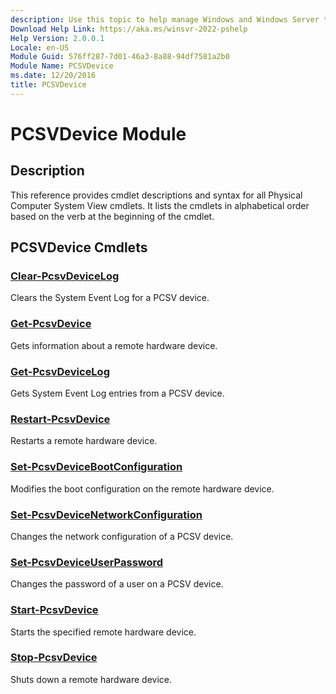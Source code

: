 ```yaml
---
description: Use this topic to help manage Windows and Windows Server technologies with Windows PowerShell.
Download Help Link: https://aka.ms/winsvr-2022-pshelp
Help Version: 2.0.0.1
Locale: en-US
Module Guid: 576ff287-7d01-46a3-8a88-94df7581a2b0
Module Name: PCSVDevice
ms.date: 12/20/2016
title: PCSVDevice
---
```


# PCSVDevice Module
## Description
This reference provides cmdlet descriptions and syntax for all Physical Computer System View cmdlets. It lists the cmdlets in alphabetical order based on the verb at the beginning of the cmdlet.

## PCSVDevice Cmdlets
### [Clear-PcsvDeviceLog](./Clear-PcsvDeviceLog.md)
Clears the System Event Log for a PCSV device.

### [Get-PcsvDevice](./Get-PcsvDevice.md)
Gets information about a remote hardware device.

### [Get-PcsvDeviceLog](./Get-PcsvDeviceLog.md)
Gets System Event Log entries from a PCSV device.

### [Restart-PcsvDevice](./Restart-PcsvDevice.md)
Restarts a remote hardware device.

### [Set-PcsvDeviceBootConfiguration](./Set-PcsvDeviceBootConfiguration.md)
Modifies the boot configuration on the remote hardware device.

### [Set-PcsvDeviceNetworkConfiguration](./Set-PcsvDeviceNetworkConfiguration.md)
Changes the network configuration of a PCSV device.

### [Set-PcsvDeviceUserPassword](./Set-PcsvDeviceUserPassword.md)
Changes the password of a user on a PCSV device.

### [Start-PcsvDevice](./Start-PcsvDevice.md)
Starts the specified remote hardware device.

### [Stop-PcsvDevice](./Stop-PcsvDevice.md)
Shuts down a remote hardware device.


